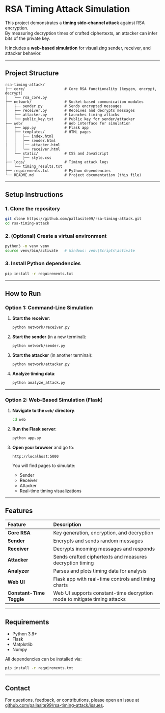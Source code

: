 # RSA Timing Attack Simulation

This project demonstrates a **timing side-channel attack** against RSA encryption.  
By measuring decryption times of crafted ciphertexts, an attacker can infer bits of the private key.

It includes a **web-based simulation** for visualizing sender, receiver, and attacker behavior.

---

## Project Structure

```
rsa-timing-attack/
├── core/                  # Core RSA functionality (keygen, encrypt, decrypt)
│   └── rsa_core.py
├── network/               # Socket-based communication modules
│   ├── sender.py          # Sends encrypted messages
│   ├── receiver.py        # Receives and decrypts messages
│   ├── attacker.py        # Launches timing attacks
│   └── public_key.txt     # Public key for sender/attacker
├── web/                   # Web interface for simulation
│   ├── app.py             # Flask app
│   ├── templates/         # HTML pages
│   │   ├── index.html
│   │   ├── sender.html
|   |   |── attacker.html
│   │   └── receiver.html
│   └── static/            # CSS and JavaScript
│       ├── style.css
├── logs/                  # Timing attack logs
│   └── timing_results.txt
├── requirements.txt       # Python dependencies
└── README.md              # Project documentation (this file)
```

---

## Setup Instructions

### 1. Clone the repository

```bash
git clone https://github.com/pallasite99/rsa-timing-attack.git
cd rsa-timing-attack
```

### 2. (Optional) Create a virtual environment

```bash
python3 -m venv venv
source venv/bin/activate   # Windows: venv\Scripts\activate
```

### 3. Install Python dependencies

```bash
pip install -r requirements.txt
```

---

## How to Run

### Option 1: Command-Line Simulation

1. **Start the receiver**:

    ```bash
    python network/receiver.py
    ```

2. **Start the sender** (in a new terminal):

    ```bash
    python network/sender.py
    ```

3. **Start the attacker** (in another terminal):

    ```bash
    python network/attacker.py
    ```

4. **Analyze timing data**:

    ```bash
    python analyze_attack.py
    ```

---

### Option 2: Web-Based Simulation (Flask)

1. **Navigate to the `web/` directory**:

    ```bash
    cd web
    ```

2. **Run the Flask server**:

    ```bash
    python app.py
    ```

3. **Open your browser** and go to:

    ```
    http://localhost:5000
    ```

    You will find pages to simulate:
    - Sender
    - Receiver
    - Attacker
    - Real-time timing visualizations

---

## Features

| Feature | Description |
|:--------|:------------|
| **Core RSA** | Key generation, encryption, and decryption |
| **Sender** | Encrypts and sends random messages |
| **Receiver** | Decrypts incoming messages and responds |
| **Attacker** | Sends crafted ciphertexts and measures decryption timing |
| **Analyzer** | Parses and plots timing data for analysis |
| **Web UI** | Flask app with real-time controls and timing charts |
| **Constant-Time Toggle** | Web UI supports constant-time decryption mode to mitigate timing attacks |

---

## Requirements

- Python 3.8+
- Flask
- Matplotlib
- Numpy

All dependencies can be installed via:  

```bash
pip install -r requirements.txt
```

---

## Contact

For questions, feedback, or contributions, please open an issue at [github.com/pallasite99/rsa-timing-attack/issues](https://github.com/pallasite99/rsa-timing-attack/issues).
